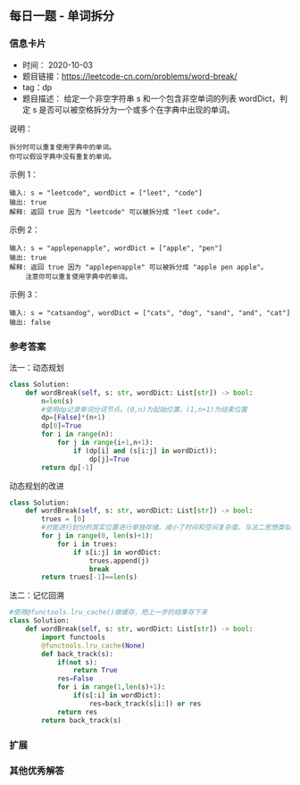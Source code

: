 ## 每日一题 - 单词拆分
### 信息卡片 

- 时间： 2020-10-03
- 题目链接：https://leetcode-cn.com/problems/word-break/
- tag：dp
- 题目描述：
给定一个非空字符串 s 和一个包含非空单词的列表 wordDict，判定 s 是否可以被空格拆分为一个或多个在字典中出现的单词。

说明：

    拆分时可以重复使用字典中的单词。
    你可以假设字典中没有重复的单词。

示例 1：

    输入: s = "leetcode", wordDict = ["leet", "code"]
    输出: true
    解释: 返回 true 因为 "leetcode" 可以被拆分成 "leet code"。

示例 2：

    输入: s = "applepenapple", wordDict = ["apple", "pen"]
    输出: true
    解释: 返回 true 因为 "applepenapple" 可以被拆分成 "apple pen apple"。
        注意你可以重复使用字典中的单词。

示例 3：

    输入: s = "catsandog", wordDict = ["cats", "dog", "sand", "and", "cat"]
    输出: false


### 参考答案

法一：动态规划
```python
class Solution:
    def wordBreak(self, s: str, wordDict: List[str]) -> bool:
        n=len(s)
        #使用dp记录单词分词节点。(0,n)为起始位置，(1,n+1)为结束位置
        dp=[False]*(n+1)
        dp[0]=True
        for i in range(n):
            for j in range(i+1,n+1):
                if (dp[i] and (s[i:j] in wordDict)):
                    dp[j]=True
        return dp[-1]

```
动态规划的改进
```python
class Solution:
    def wordBreak(self, s: str, wordDict: List[str]) -> bool:
        trues = [0]
        #对能进行划分的其实位置进行单独存储，减小了时间和空间复杂度。与法二思想类似。
        for j in range(0, len(s)+1):
            for i in trues:
                if s[i:j] in wordDict:
                    trues.append(j)
                    break
        return trues[-1]==len(s)
```
法二：记忆回溯

```python
#使用@functools.lru_cache()做缓存，把上一步的结果存下来
class Solution:
    def wordBreak(self, s: str, wordDict: List[str]) -> bool:
        import functools
        @functools.lru_cache(None)
        def back_track(s):
            if(not s):
                return True
            res=False
            for i in range(1,len(s)+1):
                if(s[:i] in wordDict):
                    res=back_track(s[i:]) or res
            return res
        return back_track(s)
```
### 扩展

### 其他优秀解答 





